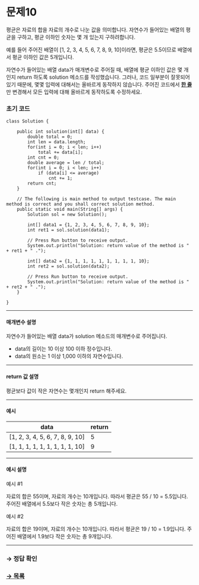 # 문제10

평균은 자료의 합을 자료의 개수로 나눈 값을 의미합니다. 자연수가 들어있는 배열의 평균을 구하고, 평균 이하인 숫자는 몇 개 있는지 구하려합니다.

예를 들어 주어진 배열이 [1, 2, 3, 4, 5, 6, 7, 8, 9, 10]이라면, 평균은 5.5이므로 배열에서 평균 이하인 값은 5개입니다.

자연수가 들어있는 배열 data가 매개변수로 주어질 때, 배열에 평균 이하인 값은 몇 개인지 return 하도록 solution 메소드를 작성했습니다. 그러나, 코드 일부분이 잘못되어있기 때문에, 몇몇 입력에 대해서는 올바르게 동작하지 않습니다. 주어진 코드에서 <u>**한 줄**</u>만 변경해서 모든 입력에 대해 올바르게 동작하도록 수정하세요.

### 초기 코드

```
class Solution {

    public int solution(int[] data) {
        double total = 0;
        int len = data.length;
        for(int i = 0; i < len; i++)
            total += data[i];
        int cnt = 0;
        double average = len / total;
        for(int i = 0; i < len; i++)
            if (data[i] <= average)
                cnt += 1;
        return cnt;
    }
    
    // The following is main method to output testcase. The main method is correct and you shall correct solution method.
    public static void main(String[] args) {
        Solution sol = new Solution();
        
        int[] data1 = {1, 2, 3, 4, 5, 6, 7, 8, 9, 10};
        int ret1 = sol.solution(data1);
        
        // Press Run button to receive output.
        System.out.println("Solution: return value of the method is " + ret1 + " .");
        
        int[] data2 = {1, 1, 1, 1, 1, 1, 1, 1, 1, 10};
        int ret2 = sol.solution(data2);
        
        // Press Run button to receive output.
        System.out.println("Solution: return value of the method is " + ret2 + " .");
    }
    
}
```

---

#### 매개변수 설명
자연수가 들어있는 배열 data가 solution 메소드의 매개변수로 주어집니다.

* data의 길이는 10 이상 100 이하 정수입니다.
* data의 원소는 1 이상 1,000 이하의 자연수입니다.

---

#### return 값 설명
평균보다 값이 작은 자연수는 몇개인지 return 해주세요.

---

#### 예시

| data                            | return |
|---------------------------------|--------|
| [1, 2, 3, 4, 5, 6, 7, 8, 9, 10] | 5      |
| [1, 1, 1, 1, 1, 1, 1, 1, 1, 10] | 9      |

---

#### 예시 설명

예시 #1

자료의 합은 55이며, 자료의 개수는 10개입니다. 따라서 평균은 55 / 10 = 5.5입니다.
주어진 배열에서 5.5보다 작은 숫자는 총 5개입니다.

예시 #2

자료의 합은 19이며, 자료의 개수는 10개입니다. 따라서 평균은 19 / 10 = 1.9입니다.
주어진 배열에서 1.9보다 작은 숫자는 총 9개입니다.

---

### → 정답 확인

### [→ 목록](https://github.com/tnehf18/cosPro/blob/main/java/ex_2nd/ex_2nd_01/no_list.md "cosPro 2급 Java 1차")
